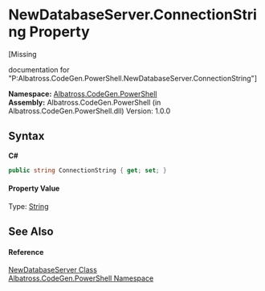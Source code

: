 # NewDatabaseServer.ConnectionString Property 
 

\[Missing <summary> documentation for "P:Albatross.CodeGen.PowerShell.NewDatabaseServer.ConnectionString"\]

**Namespace:**&nbsp;<a href="73820E42">Albatross.CodeGen.PowerShell</a><br />**Assembly:**&nbsp;Albatross.CodeGen.PowerShell (in Albatross.CodeGen.PowerShell.dll) Version: 1.0.0

## Syntax

**C#**<br />
``` C#
public string ConnectionString { get; set; }
```


#### Property Value
Type: <a href="http://msdn2.microsoft.com/en-us/library/s1wwdcbf" target="_blank">String</a>

## See Also


#### Reference
<a href="508A37D2">NewDatabaseServer Class</a><br /><a href="73820E42">Albatross.CodeGen.PowerShell Namespace</a><br />